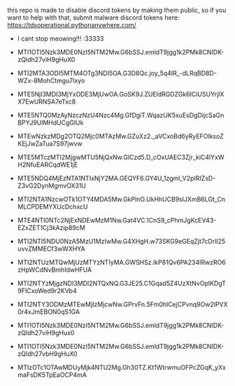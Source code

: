 this repo is made to disable discord tokens by making them public, so if you want to help with that, submit malware discord tokens here: https://tdsoperational.pythonanywhere.com/

- I cant stop meowing!!! :33333

- MTI1OTI5Nzk3MDE0NzI5NTM2Mw.G6bSSJ.emldT9jgg1k2PMk8CNIDK-zQIdh27viH9gHuX0
- MTI2MTA3ODI5MTM4OTg3NDI5OA.G3D8Qc.joy_5q4IR_-dLRqBD8D-WZx-8MohCtmgu7lxyo
- MTE5NjI3MDI3MjYxODE3MjUwOA.GoSK9J.ZUEldRGDZGk6ICiUSUYrjlXX7EwURNSA7eTxc8
- MTE5NTQ0MzAyNzczNzU4Nzc4Mg.GfDgiT.WqazUK5xuEsDgDijcSaGnBPYJ9UlMHdUCgGlUk
- MTEwNzkzMDg2OTQ2Mjc0MTAzMw.GZuXz2._aVCxoBd6yRyEFOlksoZKEjJwZaTua7S97jwvw
- MTE5MTczMTI2MjgwMTU5NjQxNw.GlCzd5.D_cOxUAEC3Zjr_kiC4lYxWH2NfuEARCqdWE1jE
- MTE5NDQ4MjEzNTA1NTIxNjY2MA.GEQYF6.GY4U_1zgml_V2pIRIZsD-Z3vG2DynMgmvOX31U
- MTI2NTA1NzcwOTk1OTY4MDA5Mw.GkPlnO.UkHhUCB9slJXmB6LGt_CnMLCPDEMYXUcDchxcU
- MTE4NTI0NTc2NjExNDEwMzM1Nw.Gat4VC.1CnS9_cPhmJgKcEV43-EZxZET1Cj3kAzip89cM
- MTI2NTI5NDU0NzA5MzU1MzIwMw.G4XHgH.w73SKG9eGEqZjt7cDrIl25uvvZMMECf3wWXHYA
- MTI2NTUzMTQwMjUzMTYzNTIyMA.GWSHSz.lkP81Qv6PA234IRwzRO6zHpWCdNvBmhIdwHFUA
- MTI2NTYzMjgzNDI3MDI2NTQxNQ.G3JE25.C1Gqad5Z4UzXtNvOplKDgT9FICxoWed9r2KVb4
- MTI2NTY3ODMzMTEwMjIzMjcwNw.GPrvFn.5Fm0hlCejCPvnq9Ow2lPVX0r4xJmEBON0qS1GA
- MTI1OTI5Nzk3MDE0NzI5NTM2Mw.G6bSSJ.emldT9jgg1k2PMk8CNIDK-zQIdh27viH9gHux0
- MTI1OTI5Nzk3MDE0NzI5NTM2Mw.G6bSSJ.emldT9jgg1k2PMk8CNIDK-zQIdh27vbH9gHuX0
- MTIzOTc1OTAwMDUyMjk4NTU2Mg.Gh30TZ.Kt1WtrwmuOFPcZGqK_yXxmaFsDK5TpEaOCP4mA